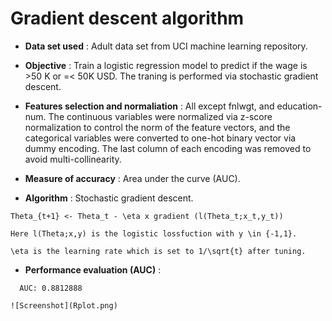 # Gradient descent algorithm

* **Data set used** : Adult data set from UCI machine learning repository.

* **Objective** : Train a logistic regression model to predict if the wage is >50 K or =< 50K USD. The traning is performed via stochastic gradient descent.

* **Features selection and normaliation** : All except fnlwgt, and education-num. The continuous variables were normalized via z-score normalization to control the norm of the feature vectors, and the categorical variables were converted to one-hot binary vector via dummy encoding. The last column of each encoding was removed to avoid multi-collinearity.

* **Measure of accuracy** : Area under the curve (AUC).

* **Algorithm** : Stochastic gradient descent.

```
Theta_{t+1} <- Theta_t - \eta x gradient (l(Theta_t;x_t,y_t))

Here l(Theta;x,y) is the logistic lossfuction with y \in {-1,1}.

\eta is the learning rate which is set to 1/\sqrt{t} after tuning.

```

* **Performance evaluation (AUC)** :
```
  AUC: 0.8812888

![Screenshot](Rplot.png)
```


